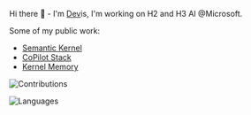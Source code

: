 Hi there 👋 - I'm [Dev](https://dev.ai)is, I'm working on H2 and H3 AI @Microsoft.

Some of my public work:

- [Semantic Kernel](https://github.com/microsoft/semantic-kernel)
- [CoPilot Stack](https://news.microsoft.com/source/features/ai/microsoft-outlines-framework-for-building-ai-apps-and-copilots-expands-ai-plugin-ecosystem/)
- [Kernel Memory](https://github.com/microsoft/kernel-memory)

![Contributions](https://github-readme-stats-git-masterorgs-github-readme-stats-team.vercel.app/api?username=dluc&include_orgs=true&show_icons=true&theme=transparent&show=reviews,prs_merged&hide=contribs&hide_title=true&ring_color=33cc33)

![Languages](https://github-readme-stats-git-masterorgs-github-readme-stats-team.vercel.app/api/top-langs/?username=dluc&include_orgs=true&show_icons=true&theme=transparent&langs_count=5&hide=rust&hide_title=true&layout=donut-vertical)
